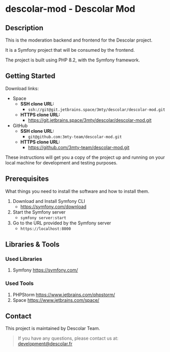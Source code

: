 # descolar-mod - Descolar Mod

## Description

This is the moderation backend and frontend for the Descolar project.

It is a Symfony project that will be consumed by the frontend.

The project is built using PHP 8.2, with the Symfony framework.


## Getting Started

Download links:
- Space
    - **SSH clone URL:**
        - ```ssh://git@git.jetbrains.space/3mty/descolar/descolar-mod.git```
    - **HTTPS clone URL:**
        - https://git.jetbrains.space/3mty/descolar/descolar-mod.git
- GitHub
    - **SSH clone URL:**
        - ```git@github.com:3mty-team/descolar-mod.git```
    - **HTTPS clone URL:**
        - https://github.com/3mty-team/descolar-mod.git

    
These instructions will get you a copy of the project up and running on your local machine for development and testing purposes.


## Prerequisites

What things you need to install the software and how to install them.

1. Download and Install Symfony CLI
    - https://symfony.com/download
2. Start the Symfony server
    - ```symfony server:start```
3. Go to the URL provided by the Symfony server
    - ```https://localhost:8000```


## Libraries & Tools

### Used Libraries

1. Symfony https://symfony.com/

### Used Tools

1. PHPStorm https://www.jetbrains.com/phpstorm/
2. Space https://www.jetbrains.com/space/


## Contact

This project is maintained by Descolar Team.

> If you have any questions, please contact us at: [development@descolar.fr](mailto:development@descolar.fr)